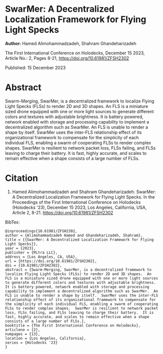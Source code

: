 # SwarMer: A Decentralized Localization Framework for Flying Light Specks

**Author:** Hamed Alimohammadzadeh, Shahram Ghandeharizadeh

The First International Conference on Holodecks, December 15 2023, Article No.: 2, Pages 8-21, https://doi.org/10.61981/ZFSH2302

Published:  15 December 2023

# Abstract
Swarm-Merging, SwarMer, is a decentralized framework to localize Flying Light Specks (FLSs) to render 2D and 3D shapes.  An FLS is a miniature sized drone equipped with one or more light sources to generate different colors and textures with adjustable brightness.  It is battery powered, network enabled with storage and processing capability to implement a decentralized algorithm such as SwarMer.  An FLS is unable to render a shape by itself.  SwarMer uses the inter-FLS relationship effect of its organizational framework to compensate for the simplicity of each individual FLS, enabling a swarm of cooperating FLSs to render complex shapes.  SwarMer is resilient to network packet loss, FLSs failing, and FLSs leaving to charge their battery.  It is fast, highly accurate, and scales to remain effective when a shape consists of a large number of FLSs.

# Citation

1. Hamed Alimohammadzadeh and Shahram Ghandeharizadeh.  SwarMer: A Decentralized Localization Framework for Flying Light Specks.  In the Proceedings of the First International Conference on Holodecks (Holodecks '23), December 15 2023, Los Angeles, California, USA, Article 2, 8-21.  https://doi.org/10.61981/ZFSH2302

BibTex:
```
@inproceedings{10.61981/ZFSH2302,
author = {Alimohammadzadeh Hamed and Ghandeharizadeh, Shahram}, 
title = {{SwarMer: A Decentralized Localization Framework for Flying Light Specks}},
year = {2023}, 
publisher = {Mitra LLC}, 
address = {Los Angeles, CA, USA}, 
url = {https://doi.org/10.61981/ZFSH2302}, 
doi = {10.61981/ZFSH2302}, 
abstract = {Swarm-Merging, SwarMer, is a decentralized framework to localize Flying Light Specks (FLSs) to render 2D and 3D shapes.  An FLS is a miniature sized drone equipped with one or more light sources to generate different colors and textures with adjustable brightness.  It is battery powered, network enabled with storage and processing capability to implement a decentralized algorithm such as SwarMer.  An FLS is unable to render a shape by itself.  SwarMer uses the inter-FLS relationship effect of its organizational framework to compensate for the simplicity of each individual FLS, enabling a swarm of cooperating FLSs to render complex shapes.  SwarMer is resilient to network packet loss, FLSs failing, and FLSs leaving to charge their battery.  It is fast, highly accurate, and scales to remain effective when a shape consists of a large number of FLSs.},
booktitle = {The First International Conference on Holodecks}, 
articleno = {2}, 
numpages = {13}, 
location = {Los Angeles, California}, 
series = {Holodecks '23} 
}
```
